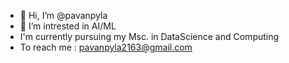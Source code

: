 - 👋 Hi, I’m @pavanpyla
- 🌱 I’m intrested in AI/ML
- I'm currently pursuing my Msc. in DataScience and Computing 
- To reach me : pavanpyla2163@gmail.com 

<!---
pavanpyla/pavanpyla is a ✨ special ✨ repository because its `README.md` (this file) appears on your GitHub profile.
You can click the Preview link to take a look at your changes.
--->

